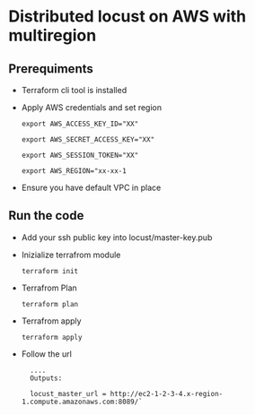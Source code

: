 # Distributed locust on AWS with multiregion

## Prerequiments

* Terraform cli tool is installed

* Apply AWS credentials and set region

    `export AWS_ACCESS_KEY_ID="XX"`

    `export AWS_SECRET_ACCESS_KEY="XX"`

    `export AWS_SESSION_TOKEN="XX"`

    `export AWS_REGION="xx-xx-1`

* Ensure you have default VPC in place

## Run the code
* Add your ssh public key into locust/master-key.pub
* Inizialize terrafrom module
    
    ``terraform init``
* Terrafrom Plan

    ``terraform plan``

* Terrafrom apply
    
    ``terraform apply``
    
* Follow the url 
        
        ....
        Outputs:

        locust_master_url = http://ec2-1-2-3-4.x-region-1.compute.amazonaws.com:8089/`

        
        
   